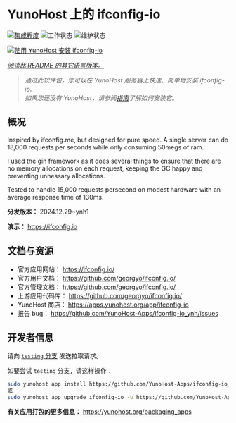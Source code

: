 <!--
注意：此 README 由 <https://github.com/YunoHost/apps/tree/master/tools/readme_generator> 自动生成
请勿手动编辑。
-->

# YunoHost 上的 ifconfig-io

[![集成程度](https://apps.yunohost.org/badge/integration/ifconfig-io)](https://ci-apps.yunohost.org/ci/apps/ifconfig-io/)
![工作状态](https://apps.yunohost.org/badge/state/ifconfig-io)
![维护状态](https://apps.yunohost.org/badge/maintained/ifconfig-io)

[![使用 YunoHost 安装 ifconfig-io](https://install-app.yunohost.org/install-with-yunohost.svg)](https://install-app.yunohost.org/?app=ifconfig-io)

*[阅读此 README 的其它语言版本。](./ALL_README.md)*

> *通过此软件包，您可以在 YunoHost 服务器上快速、简单地安装 ifconfig-io。*  
> *如果您还没有 YunoHost，请参阅[指南](https://yunohost.org/install)了解如何安装它。*

## 概况

Inspired by ifconfig.me, but designed for pure speed. A single server can do 18,000 requests per seconds while only consuming 50megs of ram.

I used the gin framework as it does several things to ensure that there are no memory allocations on each request, keeping the GC happy and preventing unnessary allocations.

Tested to handle 15,000 requests persecond on modest hardware with an average response time of 130ms.


**分发版本：** 2024.12.29~ynh1

**演示：** <https://ifconfig.io>
## 文档与资源

- 官方应用网站： <https://ifconfig.io/>
- 官方用户文档： <https://github.com/georgyo/ifconfig.io/>
- 官方管理文档： <https://github.com/georgyo/ifconfig.io/>
- 上游应用代码库： <https://github.com/georgyo/ifconfig.io/>
- YunoHost 商店： <https://apps.yunohost.org/app/ifconfig-io>
- 报告 bug： <https://github.com/YunoHost-Apps/ifconfig-io_ynh/issues>

## 开发者信息

请向 [`testing` 分支](https://github.com/YunoHost-Apps/ifconfig-io_ynh/tree/testing) 发送拉取请求。

如要尝试 `testing` 分支，请这样操作：

```bash
sudo yunohost app install https://github.com/YunoHost-Apps/ifconfig-io_ynh/tree/testing --debug
或
sudo yunohost app upgrade ifconfig-io -u https://github.com/YunoHost-Apps/ifconfig-io_ynh/tree/testing --debug
```

**有关应用打包的更多信息：** <https://yunohost.org/packaging_apps>
